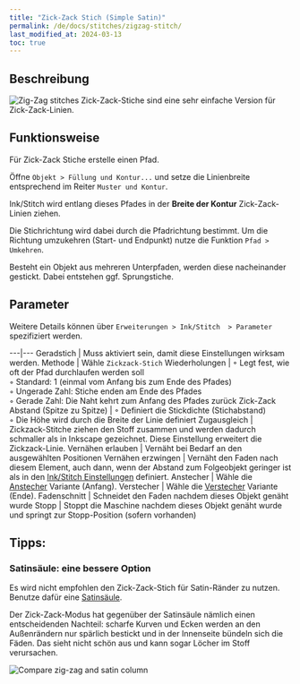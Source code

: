```yaml
---
title: "Zick-Zack Stich (Simple Satin)"
permalink: /de/docs/stitches/zigzag-stitch/
last_modified_at: 2024-03-13
toc: true
---
```

## Beschreibung

![Zig-Zag stitches](/assets/images/docs/stitches-zigzag.jpg)
Zick-Zack-Stiche sind eine sehr einfache Version für Zick-Zack-Linien.

## Funktionsweise

Für Zick-Zack Stiche erstelle einen Pfad.

Öffne `Objekt > Füllung und Kontur...` und setze die Linienbreite entsprechend im Reiter `Muster und Kontur`.

Ink/Stitch wird entlang dieses Pfades in der **Breite der Kontur** Zick-Zack-Linien ziehen.

Die Stichrichtung wird dabei durch die Pfadrichtung bestimmt. Um die Richtung umzukehren (Start- und Endpunkt) nutze die Funktion `Pfad > Umkehren`.

Besteht ein Objekt aus mehreren Unterpfaden, werden diese nacheinander gestickt. Dabei entstehen ggf. Sprungstiche.

## Parameter

Weitere Details können über `Erweiterungen > Ink/Stitch  > Parameter` spezifiziert werden.

---|---
Geradstich                            | Muss aktiviert sein, damit diese Einstellungen wirksam werden.
Methode                               | Wähle `Zickzack-Stich`
Wiederholungen                        | ◦ Legt fest, wie oft der Pfad durchlaufen werden soll<br/>◦ Standard: 1 (einmal vom Anfang bis zum Ende des Pfades)<br/>◦ Ungerade Zahl: Stiche enden am Ende des Pfades<br/>◦ Gerade Zahl: Die Naht kehrt zum Anfang des Pfades zurück
Zick-Zack Abstand (Spitze zu Spitze)  | ◦ Definiert die Stickdichte (Stichabstand)<br>◦ Die Höhe wird durch die Breite der Linie definiert
Zugausgleich                          | Zickzack-Stitche ziehen den Stoff zusammen und werden dadurch schmaller als in Inkscape gezeichnet. Diese Einstellung erweitert die Zickzack-Linie.
Vernähen erlauben                     | Vernäht bei Bedarf an den ausgewählten Positionen
Vernähen erzwingen                    | Vernäht den Faden nach diesem Element, auch dann, wenn der Abstand zum Folgeobjekt geringer ist als in den [Ink/Stitch Einstellungen](/de/docs/preferences/) definiert.
Anstecher                             | Wähle die [Anstecher](/de/docs/stitches/lock-stitches) Variante (Anfang).
Verstecher                            | Wähle die [Verstecher](/de/docs/stitches/lock-stitches) Variante (Ende).
Fadenschnitt                          | Schneidet den Faden nachdem dieses Objekt genäht wurde
Stopp                                 | Stoppt die Maschine nachdem dieses Objekt genäht wurde und springt zur Stopp-Position (sofern vorhanden)

## Tipps:

### Satinsäule: eine bessere Option

Es wird nicht empfohlen den Zick-Zack-Stich für Satin-Ränder zu nutzen. Benutze dafür eine [Satinsäule](/de/docs/stitches/satin-column/).

Der Zick-Zack-Modus hat gegenüber der Satinsäule nämlich einen entscheidenden Nachteil: scharfe Kurven und Ecken werden an den Außenrändern nur spärlich bestickt und in der Innenseite bündeln sich die Fäden. Das sieht nicht schön aus und kann sogar Löcher im Stoff verursachen.

![Compare zig-zag and satin column](/assets/images/docs/en/zig-zag-column.jpg)
